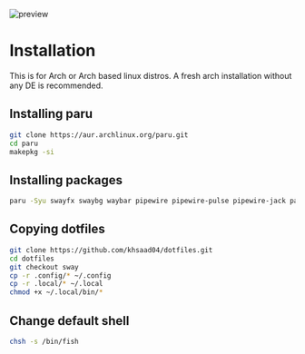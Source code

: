![preview](https://github.com/khsaad04/dotfiles/blob/sway/assets/preview.png?raw=true)

# Installation 

This is for Arch or Arch based linux distros. A fresh arch installation without any DE is recommended.

## Installing paru
```sh
git clone https://aur.archlinux.org/paru.git
cd paru
makepkg -si
```

## Installing packages
```sh
paru -Syu swayfx swaybg waybar pipewire pipewire-pulse pipewire-jack pamixer wireplumber xord-xwayland xdg-desktop-portal-wlr qt5-wayland qt6-wayland grim slurp wofi kitty fish starship cava-git neofetch btop bat neovim ripgrep fd wl-clipboard dunst libnotify sddm ttf-firacode-nerd nwg-look catppuccin-gtk-theme-mocha papirus-icon-theme polkit-gnome --needed
```

## Copying dotfiles
```sh
git clone https://github.com/khsaad04/dotfiles.git
cd dotfiles
git checkout sway
cp -r .config/* ~/.config
cp -r .local/* ~/.local
chmod +x ~/.local/bin/*
```

## Change default shell

```sh
chsh -s /bin/fish
```
